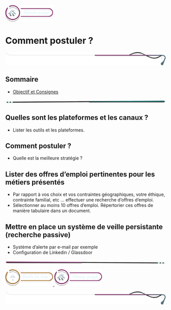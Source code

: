 <a href="../README.md">
  <img src="../assets/button/home_page.png" alt="Home page" style="width: 150px; height: auto;">
</a>

# Comment postuler ?

![border](../assets/line/border_style_multi_r.png)

## Sommaire

- [Objectif et Consignes](#objectifs)

<!-- ![border](assets/line/line_pink_point_l.png) -->

![border](../assets/line/line_teal_point_r.png)

## Quelles sont les plateformes et les canaux ?

- Lister les outils et les plateformes.

## Comment postuler ?

- Quelle est la meilleure stratégie ?

## Lister des offres d’emploi pertinentes pour les métiers présentés

- Par rapport à vos choix et vos contraintes géographiques, votre éthique, contrainte familial, etc ... effectuer une recherche d’offres d’emploi.
- Sélectionner au moins 10 offres d’emploi. Répertorier ces offres de manière tabulaire dans un document.

## Mettre en place un système de veille persistante (recherche passive)

- Système d’alerte par e-mail par exemple
- Configuration de Linkedin / Glassdoor

![border](../assets/line/line_pink_point_l.png)

<a href="#sommaire">
  <img src="../assets/button/back_to_top.png" alt="Back to top" style="width: 150px; height: auto;">
</a>
<a href="../README.md">
  <img src="../assets/button/home_page.png" alt="Home page" style="width: 150px; height: auto;">
</a>

![border](../assets/line/border_style_multi_r.png)

